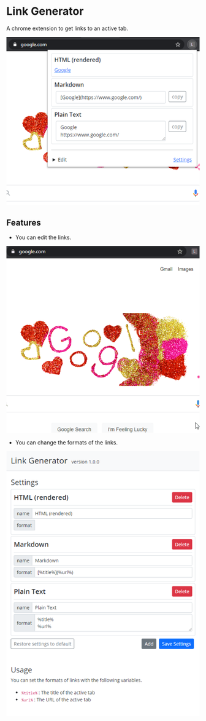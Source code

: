 # Link Generator

A chrome extension to get links to an active tab.

![image-20210214004542745](images/image-20210214004542745.png)



## Features

- You can edit the links.

![demo](images/demo.gif)



- You can change the formats of the links.

![image-20210214151635079](images/image-20210214151635079.png)

